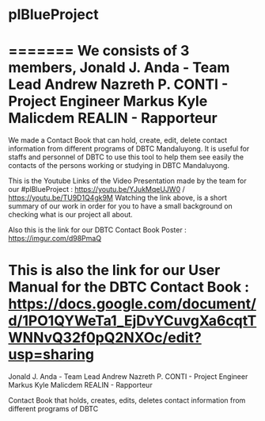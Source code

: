 # plBlueProject
=======
We consists of 3 members, 
Jonald J. Anda - Team Lead 
Andrew Nazreth P. CONTI - Project Engineer 
Markus Kyle Malicdem REALIN - Rapporteur
=======
We made a Contact Book that can hold, create, edit, delete contact information from different programs of DBTC Mandaluyong.
It is useful for staffs and personnel of DBTC to use this tool to help them see easily the contacts of the persons working or studying in DBTC Mandaluyong.

This is the Youtube Links of the Video Presentation made by the team for our #plBlueProject :
https://youtu.be/YJukMqeUJW0 / 
https://youtu.be/TU9D1Q4gk9M
Watching the link above, is a short summary of our work in order for you to have a small background on checking what is our project all about.

Also this is the link for our DBTC Contact Book Poster :
https://imgur.com/d98PmaQ

This is also the link for our User Manual for the DBTC Contact Book :
https://docs.google.com/document/d/1PO1QYWeTa1_EjDvYCuvgXa6cqtTWNNvQ32f0pQ2NXOc/edit?usp=sharing
=======

Jonald J. Anda - Team Lead
Andrew Nazreth P. CONTI - Project Engineer
Markus Kyle Malicdem REALIN - Rapporteur

Contact Book that holds, creates, edits, deletes contact information from different programs of DBTC
